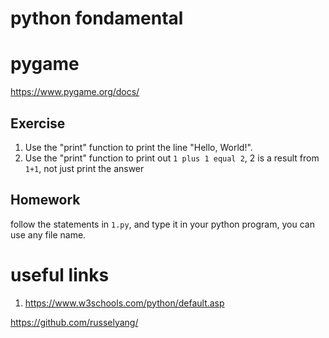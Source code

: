 # python fondamental

# pygame

https://www.pygame.org/docs/

## Exercise

1. Use the "print" function to print the line "Hello, World!".
2. Use the "print" function to print out `1 plus 1 equal 2`, 2 is a result from `1+1`, not just print the answer

## Homework

follow the statements in `1.py`, and type it in your python program, you can use any file name.

# useful links

1. https://www.w3schools.com/python/default.asp

https://github.com/russelyang/
